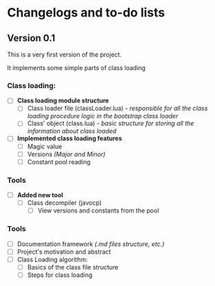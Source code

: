 # Changelogs and to-do lists
## Version 0.1
This is a very first version of the project.

It implements some simple parts of class loading
### Class loading:
- [ ] **Class loading module structure**
  - [ ] Class loader file (classLoader.lua) - *responsible for all the class loading procedure logic in the bootstrap class loader*
  - [ ] Class' object (class.lua) - *basic structure for storing all the information about class loaded*
- [ ] **Implemented class loading features**
  - [ ] Magic value
  - [ ] Versions *(Major and Minor)*
  - [ ] Constant pool reading
### Tools
- [ ] **Added new tool**
  - [ ] Class decompiler (javocp)
    - [ ] View versions and constants from the pool
### Tools
- [ ] Documentation framework *(.md files structure, etc.)*
- [ ] Project's motivation and abstract
- [ ] Class Loading algorithm:
  - [ ] Basics of the class file structure
  - [ ] Steps for class loading 